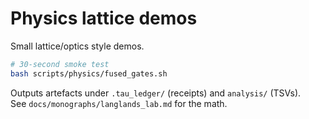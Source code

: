 # Physics lattice demos

Small lattice/optics style demos.

```bash
# 30-second smoke test
bash scripts/physics/fused_gates.sh
```

Outputs artefacts under `.tau_ledger/` (receipts) and `analysis/` (TSVs).  
See `docs/monographs/langlands_lab.md` for the math.
